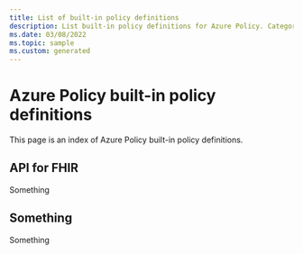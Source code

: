 ```yaml
---
title: List of built-in policy definitions
description: List built-in policy definitions for Azure Policy. Categories include Tags, Regulatory Compliance, Key Vault, Kubernetes, Guest Configuration, and more.
ms.date: 03/08/2022
ms.topic: sample
ms.custom: generated
---
```

# Azure Policy built-in policy definitions

This page is an index of Azure Policy built-in policy definitions.


## API for FHIR

Something

## Something

Something